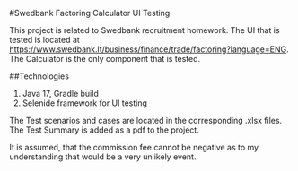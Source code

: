#Swedbank Factoring Calculator UI Testing

This project is related to Swedbank recruitment homework.
The UI that is tested is located at https://www.swedbank.lt/business/finance/trade/factoring?language=ENG.
The Calculator is the only component that is tested.

##Technologies
1. Java 17, Gradle build
2. Selenide framework for UI testing

The Test scenarios and cases are located in the corresponding .xlsx files.
The Test Summary is added as a pdf to the project.

It is assumed, that the commission fee cannot be negative as to my understanding that would be a very unlikely event.
